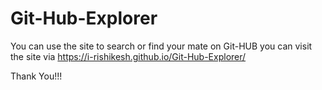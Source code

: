 # Git-Hub-Explorer
You can use the site to search or find your mate on Git-HUB
you can visit the site via https://i-rishikesh.github.io/Git-Hub-Explorer/


Thank You!!!
